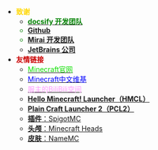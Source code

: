 * **<font color=gold>致谢</font>**
  * [**<font color=green>docsify 开发团队**](https://docsify.js.org/#/)
  * [**Github**](https://github.com/)
  * [**Mirai 开发团队**](https://github.com/mamoe/mirai)
  * [**JetBrains 公司</font>**](https://www.jetbrains.com/)
* **<font color=canyon>友情链接</font>**
  * [<font color=rede>Minecraft官网</font>](https://www.minecraft.net/zh-hans)
  * [<font color=blue>Minecraft中文维基</font>](https://minecraft.fandom.com/zh/wiki/Minecraft_Wiki)
  * [<font color=	#ff99ff>服主的BiliBili空间</font>](https://space.bilibili.com/277712910?spm_id_from=333.788.0.0)
  * [**Hello Minecraft! Launcher（HMCL）**](http://ci.huangyuhui.net/job/HMCL/)
  * [**Plain Craft Launcher 2（PCL2）**](https://afdian.net/p/0164034c016c11ebafcb52540025c377)
  * [**插件**：SpigotMC](https://www.spigotmc.org/) 
  * [**头颅**：Minecraft Heads](https://minecraft-heads.com/)
  * [**皮肤**：NameMC](https://namemc.com/)